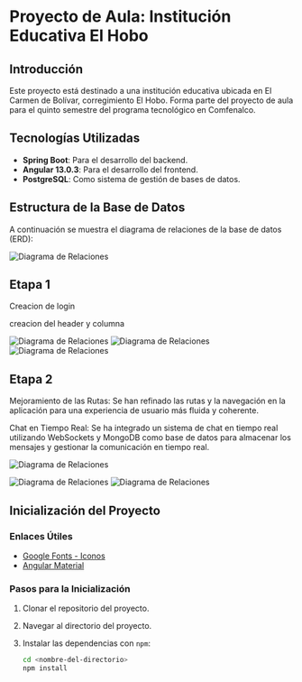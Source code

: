 # Proyecto de Aula: Institución Educativa El Hobo

## Introducción

Este proyecto está destinado a una institución educativa ubicada en El Carmen de Bolívar, corregimiento El Hobo. Forma parte del proyecto de aula para el quinto semestre del programa tecnológico en Comfenalco.

## Tecnologías Utilizadas

- **Spring Boot**: Para el desarrollo del backend.
- **Angular 13.0.3**: Para el desarrollo del frontend.
- **PostgreSQL**: Como sistema de gestión de bases de datos.

## Estructura de la Base de Datos

A continuación se muestra el diagrama de relaciones de la base de datos (ERD):

![Diagrama de Relaciones](![Untitled](https://github.com/user-attachments/assets/4f174ba8-f7a9-43c2-ab4b-51bdc508beec)
)

## Etapa 1 

Creacion de login

creacion del header y columna 

![Diagrama de Relaciones](![image](https://github.com/user-attachments/assets/12ac3855-d2ff-4f6f-b810-db5b31838ce1)
)
![Diagrama de Relaciones](![image-1](https://github.com/user-attachments/assets/bec81f0d-bfce-42c5-843d-5e576abf5bf3)
      )
![Diagrama de Relaciones](![image-2](https://github.com/user-attachments/assets/f55cb29c-1f8b-49be-81a5-347d7252bed9)
)

## Etapa 2



Mejoramiento de las Rutas: Se han refinado las rutas y la navegación en la aplicación para una experiencia de usuario más fluida y coherente.

Chat en Tiempo Real: Se ha integrado un sistema de chat en tiempo real utilizando WebSockets y MongoDB como base de datos para almacenar los mensajes y gestionar la comunicación en tiempo real.

![Diagrama de Relaciones](![image-3](https://github.com/user-attachments/assets/41558b83-f6ee-4b8e-9432-7f463de658f1)
)


![Diagrama de Relaciones](image-4.png)
![Diagrama de Relaciones](image-5.png)


## Inicialización del Proyecto

### Enlaces Útiles

- [Google Fonts - Iconos](https://fonts.google.com/icons)
- [Angular Material](https://material.angular.io/)

### Pasos para la Inicialización

1. Clonar el repositorio del proyecto.
2. Navegar al directorio del proyecto.
3. Instalar las dependencias con `npm`:

   ```bash
   cd <nombre-del-directorio>
   npm install
